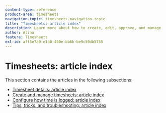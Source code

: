 ```yaml
---
content-type: reference
product-area: timesheets
navigation-topic: timesheets-navigation-topic
title: "Timesheets: article index"
description: Learn more about how to create, edit, approve, and manage timesheets, timesheet profiles, and hour types in the following sections. 
author: Alina
feature: Timesheets
exl-id: aff5e7a9-e1a0-460e-bb6b-be9c50db5755
---
```

# Timesheets: article index

<!-- Audited: 12/2023 -->

This section contains the articles in the following subsections:

* [Timesheet details: article index](../timesheets/timesheets/timesheets.md) 
* [Create and manage timesheets: article index](../timesheets/create-and-manage-timesheets/create-and-manage-timesheets.md) 
* [Configure how time is logged: article index](../timesheets/config-timesheet-prefs/configure-timesheet-preferences.md) 
* [Tips, tricks, and troubleshooting: article index](../timesheets/tips-tricks-and-troubleshooting/tips-tricks-and-troubleshooting-timesheets.md)

